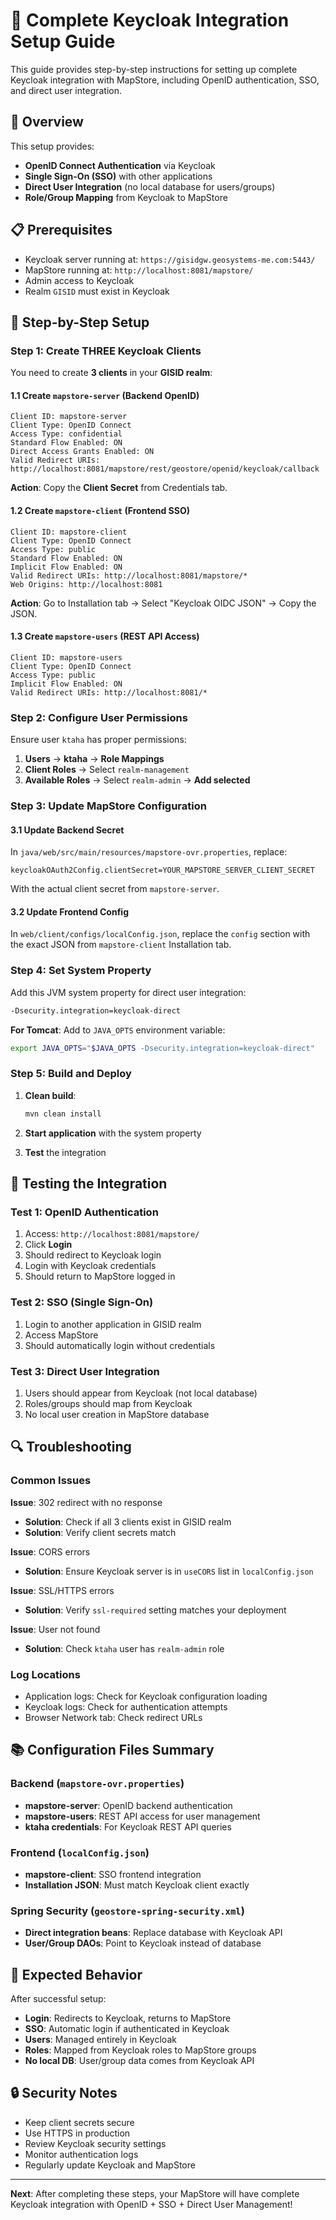 # 🔐 Complete Keycloak Integration Setup Guide

This guide provides step-by-step instructions for setting up complete Keycloak integration with MapStore, including OpenID authentication, SSO, and direct user integration.

## 🎯 Overview

This setup provides:
- **OpenID Connect Authentication** via Keycloak
- **Single Sign-On (SSO)** with other applications
- **Direct User Integration** (no local database for users/groups)
- **Role/Group Mapping** from Keycloak to MapStore

## 📋 Prerequisites

- Keycloak server running at: `https://gisidgw.geosystems-me.com:5443/`
- MapStore running at: `http://localhost:8081/mapstore/`
- Admin access to Keycloak
- Realm `GISID` must exist in Keycloak

## 🔧 Step-by-Step Setup

### Step 1: Create THREE Keycloak Clients

You need to create **3 clients** in your **GISID realm**:

#### 1.1 Create `mapstore-server` (Backend OpenID)
```
Client ID: mapstore-server
Client Type: OpenID Connect
Access Type: confidential
Standard Flow Enabled: ON
Direct Access Grants Enabled: ON
Valid Redirect URIs: http://localhost:8081/mapstore/rest/geostore/openid/keycloak/callback
```

**Action**: Copy the **Client Secret** from Credentials tab.

#### 1.2 Create `mapstore-client` (Frontend SSO)
```
Client ID: mapstore-client
Client Type: OpenID Connect  
Access Type: public
Standard Flow Enabled: ON
Implicit Flow Enabled: ON
Valid Redirect URIs: http://localhost:8081/mapstore/*
Web Origins: http://localhost:8081
```

**Action**: Go to Installation tab → Select "Keycloak OIDC JSON" → Copy the JSON.

#### 1.3 Create `mapstore-users` (REST API Access)
```
Client ID: mapstore-users
Client Type: OpenID Connect
Access Type: public
Implicit Flow Enabled: ON
Valid Redirect URIs: http://localhost:8081/*
```

### Step 2: Configure User Permissions

Ensure user `ktaha` has proper permissions:

1. **Users** → **ktaha** → **Role Mappings**
2. **Client Roles** → Select `realm-management`
3. **Available Roles** → Select `realm-admin` → **Add selected**

### Step 3: Update MapStore Configuration

#### 3.1 Update Backend Secret

In `java/web/src/main/resources/mapstore-ovr.properties`, replace:
```properties
keycloakOAuth2Config.clientSecret=YOUR_MAPSTORE_SERVER_CLIENT_SECRET
```
With the actual client secret from `mapstore-server`.

#### 3.2 Update Frontend Config

In `web/client/configs/localConfig.json`, replace the `config` section with the exact JSON from `mapstore-client` Installation tab.

### Step 4: Set System Property

Add this JVM system property for direct user integration:
```bash
-Dsecurity.integration=keycloak-direct
```

**For Tomcat**: Add to `JAVA_OPTS` environment variable:
```bash
export JAVA_OPTS="$JAVA_OPTS -Dsecurity.integration=keycloak-direct"
```

### Step 5: Build and Deploy

1. **Clean build**:
   ```bash
   mvn clean install
   ```

2. **Start application** with the system property

3. **Test** the integration

## 🧪 Testing the Integration

### Test 1: OpenID Authentication
1. Access: `http://localhost:8081/mapstore/`
2. Click **Login**
3. Should redirect to Keycloak login
4. Login with Keycloak credentials
5. Should return to MapStore logged in

### Test 2: SSO (Single Sign-On)
1. Login to another application in GISID realm
2. Access MapStore
3. Should automatically login without credentials

### Test 3: Direct User Integration
1. Users should appear from Keycloak (not local database)
2. Roles/groups should map from Keycloak
3. No local user creation in MapStore database

## 🔍 Troubleshooting

### Common Issues

**Issue**: 302 redirect with no response
- **Solution**: Check if all 3 clients exist in GISID realm
- **Solution**: Verify client secrets match

**Issue**: CORS errors
- **Solution**: Ensure Keycloak server is in `useCORS` list in `localConfig.json`

**Issue**: SSL/HTTPS errors
- **Solution**: Verify `ssl-required` setting matches your deployment

**Issue**: User not found
- **Solution**: Check `ktaha` user has `realm-admin` role

### Log Locations
- Application logs: Check for Keycloak configuration loading
- Keycloak logs: Check for authentication attempts
- Browser Network tab: Check redirect URLs

## 📚 Configuration Files Summary

### Backend (`mapstore-ovr.properties`)
- **mapstore-server**: OpenID backend authentication
- **mapstore-users**: REST API access for user management
- **ktaha credentials**: For Keycloak REST API queries

### Frontend (`localConfig.json`)  
- **mapstore-client**: SSO frontend integration
- **Installation JSON**: Must match Keycloak client exactly

### Spring Security (`geostore-spring-security.xml`)
- **Direct integration beans**: Replace database with Keycloak API
- **User/Group DAOs**: Point to Keycloak instead of database

## 🎯 Expected Behavior

After successful setup:
- **Login**: Redirects to Keycloak, returns to MapStore
- **SSO**: Automatic login if authenticated in Keycloak
- **Users**: Managed entirely in Keycloak
- **Roles**: Mapped from Keycloak roles to MapStore groups
- **No local DB**: User/group data comes from Keycloak API

## 🔒 Security Notes

- Keep client secrets secure
- Use HTTPS in production
- Review Keycloak security settings
- Monitor authentication logs
- Regularly update Keycloak and MapStore

---

**Next**: After completing these steps, your MapStore will have complete Keycloak integration with OpenID + SSO + Direct User Management! 